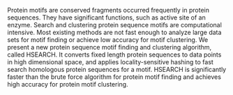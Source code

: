 Protein motifs are conserved fragments occurred frequently in protein sequences. They have significant functions, such as active site of an enzyme. Search and clustering protein sequence motifs are computational intensive. Most existing methods are not fast enough to analyze large data sets for motif finding or achieve low accuracy for motif clustering. We present a new protein sequence motif finding and clustering algorithm, called HSEARCH. It converts fixed length protein sequences to data points in high dimensional space, and applies locality-sensitive hashing to fast search homologous protein sequences for a motif. HSEARCH is significantly faster than the brute force algorithm for protein motif finding and achieves high accuracy for protein motif clustering.

